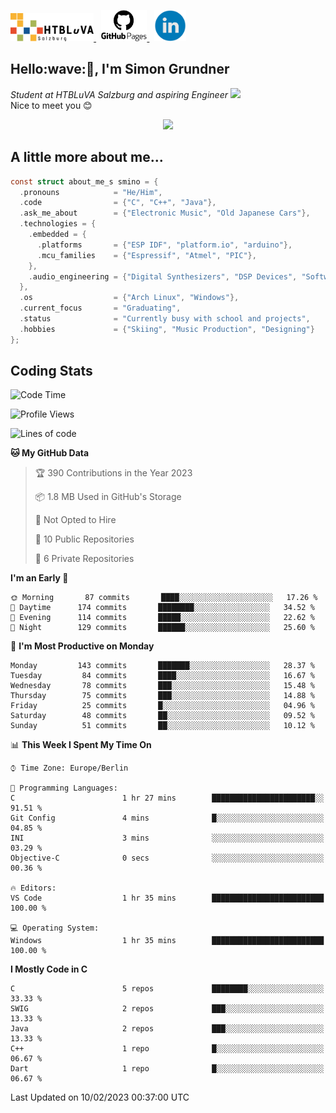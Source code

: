 <p>
 <a href="http://www.htl-salzburg.ac.at/startseite.html">
  <picture>
   <source media="(prefers-color-scheme: dark)" srcset="/images/htlbla_logo_weiss.png" height="45"/>
   <img alt="HTBLuVA Salzburg" src="/images/htlbla_logo_schwarz.png" height="45"/>
  </picture>
 </a> &nbsp;
 <a href="https://s-grundner.github.io/">
  <picture>
   <source media="(prefers-color-scheme: dark)" srcset="/images/pages_weiss.png" height="50"/>
   <img alt="Pages" src="/images/pages.png" height="50"/>
  </picture>
 </a> &nbsp;
 <a href="https://www.linkedin.com/in/simon-grundner-b0b9b8228/">
  <img alt="LinkedIn" src="/images/LinkedIn.png" height="50"/>
 </a>
</p>

<h2>Hello:wave:🏻, I'm Simon Grundner</h2>
<p><em>Student at HTBLuVA Salzburg and aspiring Engineer
</a><img src="https://media.giphy.com/media/WUlplcMpOCEmTGBtBW/giphy.gif" width="30"></em><br>
Nice to meet you 😊</p>

<p align="center"><img dipslay="inline-block" width="340"src="images/e6cb4de279254053b04e8305f4706497.gif"/></p>
 
<h2> A little more about me...</h2>
  
```c
const struct about_me_s smino = {
  .pronouns            = "He/Him",
  .code                = {"C", "C++", "Java"},
  .ask_me_about        = {"Electronic Music", "Old Japanese Cars"},
  .technologies = { 
    .embedded = {
      .platforms       = {"ESP IDF", "platform.io", "arduino"},
      .mcu_families    = {"Espressif", "Atmel", "PIC"},
    },
    .audio_engineering = {"Digital Synthesizers", "DSP Devices", "Software Sounddesign"},
  },
  .os                  = {"Arch Linux", "Windows"},
  .current_focus       = "Graduating",
  .status              = "Currently busy with school and projects",
  .hobbies             = {"Skiing", "Music Production", "Designing"}
};
 ```

<h2> Coding Stats </h2>

<!--START_SECTION:waka-->
![Code Time](http://img.shields.io/badge/Code%20Time-130%20hrs%2042%20mins-blue)

![Profile Views](http://img.shields.io/badge/Profile%20Views-10-blue)

![Lines of code](https://img.shields.io/badge/From%20Hello%20World%20I%27ve%20Written-136%20Thousand%20lines%20of%20code-blue)

**🐱 My GitHub Data** 

> 🏆 390 Contributions in the Year 2023
 > 
> 📦 1.8 MB Used in GitHub's Storage 
 > 
> 🚫 Not Opted to Hire
 > 
> 📜 10 Public Repositories 
 > 
> 🔑 6 Private Repositories  
 > 
**I'm an Early 🐤** 

```text
🌞 Morning       87 commits       ████░░░░░░░░░░░░░░░░░░░░░   17.26 % 
🌆 Daytime      174 commits       ████████░░░░░░░░░░░░░░░░░   34.52 % 
🌃 Evening      114 commits       █████░░░░░░░░░░░░░░░░░░░░   22.62 % 
🌙 Night        129 commits       ██████░░░░░░░░░░░░░░░░░░░   25.60 % 

```
📅 **I'm Most Productive on Monday** 

```text
Monday         143 commits       ███████░░░░░░░░░░░░░░░░░░   28.37 % 
Tuesday         84 commits       ████░░░░░░░░░░░░░░░░░░░░░   16.67 % 
Wednesday       78 commits       ███░░░░░░░░░░░░░░░░░░░░░░   15.48 % 
Thursday        75 commits       ███░░░░░░░░░░░░░░░░░░░░░░   14.88 % 
Friday          25 commits       █░░░░░░░░░░░░░░░░░░░░░░░░   04.96 % 
Saturday        48 commits       ██░░░░░░░░░░░░░░░░░░░░░░░   09.52 % 
Sunday          51 commits       ██░░░░░░░░░░░░░░░░░░░░░░░   10.12 % 

```


📊 **This Week I Spent My Time On** 

```text
⌚︎ Time Zone: Europe/Berlin

💬 Programming Languages: 
C                        1 hr 27 mins        ███████████████████████░░   91.51 % 
Git Config               4 mins              █░░░░░░░░░░░░░░░░░░░░░░░░   04.85 % 
INI                      3 mins              ░░░░░░░░░░░░░░░░░░░░░░░░░   03.29 % 
Objective-C              0 secs              ░░░░░░░░░░░░░░░░░░░░░░░░░   00.36 % 

🔥 Editors: 
VS Code                  1 hr 35 mins        █████████████████████████   100.00 % 

💻 Operating System: 
Windows                  1 hr 35 mins        █████████████████████████   100.00 % 

```

**I Mostly Code in C** 

```text
C                        5 repos             ████████░░░░░░░░░░░░░░░░░   33.33 % 
SWIG                     2 repos             ███░░░░░░░░░░░░░░░░░░░░░░   13.33 % 
Java                     2 repos             ███░░░░░░░░░░░░░░░░░░░░░░   13.33 % 
C++                      1 repo              █░░░░░░░░░░░░░░░░░░░░░░░░   06.67 % 
Dart                     1 repo              █░░░░░░░░░░░░░░░░░░░░░░░░   06.67 % 

```



 Last Updated on 10/02/2023 00:37:00 UTC
<!--END_SECTION:waka-->
